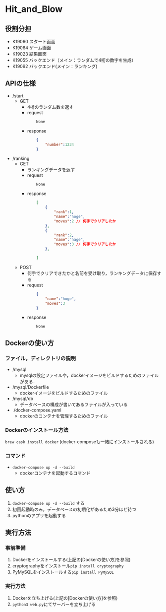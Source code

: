 # Hit_and_Blow

## 役割分担
- K19060 スタート画面
- K19064 ゲーム画面
- K19023 結果画面
- K19055 バックエンド（メイン：ランダムで4桁の数字を生成）
- K19092 バックエンド(メイン：ランキング)

## APIの仕様
- /start
  - GET
    - 4桁のランダム数を返す
    - request
        ```
            None
        ```
    - response
        ```json
            {
                "number":1234
            }
        ```
- /ranking
  - GET
    - ランキングデータを返す
    - request
        ```
            None
        ```
    - response
        ```json
            [
                {
                    "rank":1,
                    "name":"hoge",
                    "moves":2 // 何手でクリアしたか
                },
                {
                    "rank":2,
                    "name":"hage",
                    "moves":3 // 何手でクリアしたか
                },

            ]
        ```
  - POST
    - 何手でクリアできたかと名前を受け取り，ランキングデータに保存する
    - request
        ```json
            {
                "name":"hoge",
                "moves":3
            }
        ```
    - response
        ```
            None
        ```

## Dockerの使い方
### ファイル，ディレクトリの説明
- /mysql
  - mysqlの設定ファイルや，dockerイメージをビルドするためのファイルがある．
- /mysql/Dockerfile
  - dockerイメージをビルドするためのファイル
- /mysql/db
  - データベースの構成が書いてあるファイルが入っている
- ./docker-compose.yaml
  - dockerのコンテナを管理するためのファイル

### Dockerのインストール方法
`brew cask install docker`
(docker-composeも一緒にインストールされる)

### コマンド
- `docker-compose up -d --build`
  - dockerコンテナを起動するコマンド

## 使い方
1. `docker-compose up -d --build` する
2. 初回起動時のみ，データベースの初期化があるため3分ほど待つ
3. pythonのアプリを起動する

## 実行方法

### 事前準備
1. Dockerをインストールする(上記の[Dockerの使い方]を参照)
2. cryptographyをインストール`pip install cryptography`
3. PyMySQLをインストールする`pip install PyMySQL`

### 実行方法
1. Dockerを立ち上げる(上記の[Dockerの使い方]を参照)
2. `python3 web.py`にてサーバーを立ち上げる
